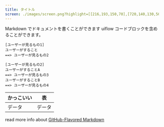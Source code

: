 ```yaml
---
title: タイトル
screen: ./images/screen.png?highlight=[[216,193,150,70],[720,140,130,50]]
---
```


Markdown でドキュメントを書くことができます
uiflow コードブロックを含めることができます。


```uiflow
[ユーザーが見るもの1]
ユーザーがすること
==> ユーザーが見るもの2

[ユーザーが見るもの2]
ユーザーがすることA
==> ユーザーが見るもの3
ユーザーがすることB
==> ユーザーが見るもの4
```

| かっこいい | 表      |
| ---        | ---     |
| データ     | データ  |

read more info about [GitHub-Flavored Markdown](https://guides.github.com/features/mastering-markdown/)
